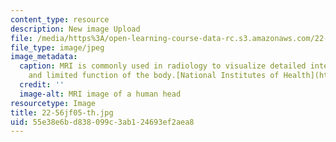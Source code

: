 ```yaml
---
content_type: resource
description: New image Upload
file: /media/https%3A/open-learning-course-data-rc.s3.amazonaws.com/22-56j-noninvasive-imaging-in-biology-and-medicine-fall-2005/55e38e6bd838099c3ab124693ef2aea8_22-56jf05-th.jpg
file_type: image/jpeg
image_metadata:
  caption: MRI is commonly used in radiology to visualize detailed internal structure
    and limited function of the body.[National Institutes of Health](http://www.nih.gov/).
  credit: ''
  image-alt: MRI image of a human head
resourcetype: Image
title: 22-56jf05-th.jpg
uid: 55e38e6b-d838-099c-3ab1-24693ef2aea8
---
```

